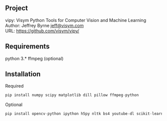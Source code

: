 Project
-------------------
vipy: Visym Python Tools for Computer Vision and Machine Learning  
Author: Jeffrey Byrne <jeff@visym.com>  
URL: https://github.com/visym/vipy/  


Requirements
-------------------
python 3.*
ffmpeg (optional)


Installation
-------------------

Required
```python
pip install numpy scipy matplotlib dill pillow ffmpeg-python
```

Optional
```python
pip install opencv-python ipython h5py nltk bs4 youtube-dl scikit-learn flickrapi dropbox torch
```



